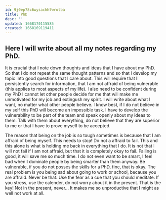 ```yaml
---
id: 9j0ep78c6wysachh7wrotba
title: PhD
desc: ''
updated: 1668170115585
created: 1668169119411
---
```


## Here I will write about all my notes regarding my PhD.
It is crucial that I note down thoughts and ideas that I have about my PhD. So that I do not repeat the same thought patterns and so that I develop my topic into good questions that I care about. This will require that I persistently search for information, that I am not affraid of being vulnerable (this applies to most aspects of my life). I also need to be confident during my PhD I cannot let other people decide for me that will make me unmotivated for my job and extingush my spirit. I will write about what I want, no matter what other people believe. I know best, if I do not believe in my self this PhD will become an impossible task. I have to develop the vulnerability to be part of the team and speak openly about my ideas to them. Talk with them about everything, do not believe that they are superior to me or that I have to prove myself to be accepted. 

The reason that being on the job is so tough sometimes is because that I am affraid of being myself. This needs to stop! Do not a affraid to fail. This and this alone is what is holding me back in everything that I do. It is not that I will not fail if I am not affraid, but that it is completely okay to fail. Failing is good, it will save me so much time. I do not even want to be smart, I feel bad when I dominate people by being smarter than them anyway. Be vulnerable, if you do not posses the skills for a PhD, fine, that is okay. The real problem is you being sad about going to work or school, because you are affraid. Never be that. Use the fear as a cue that you should meditate. If you stress, use the calender, do not worry about it in the present. That is the key! Not in the present, never... It makes me so unproductive that I might as well not work at all. 

